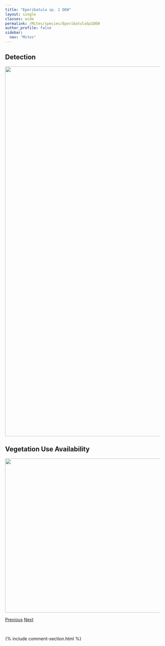 ```yaml
---
title: "Eporibatula sp. 1 DEW"
layout: single
classes: wide
permalink: /Mites/species/EporibatulaSp1DEW
author_profile: false
sidebar:
  nav: "Mites"
---
```


<h2>Detection</h2>

<a href="https://drive.google.com/uc?export=view&id=1ILbN--AHrhORbxpyH0LrEcNgA0ThOdkS">
<img src="https://drive.google.com/uc?export=view&id=1ILbN--AHrhORbxpyH0LrEcNgA0ThOdkS" height = "1200" width = "800">
</a>


<h2>Vegetation Use Availability</h2>

<a href="https://drive.google.com/uc?export=view&id=1sr2uOGQGIzchS8-fcDptV-DTrLV8VCgy">
<img src="https://drive.google.com/uc?export=view&id=1sr2uOGQGIzchS8-fcDptV-DTrLV8VCgy" height = "500" width = "1000">
</a>


<a href="/DevelopmentWebsite/Mites/species/EpidamaeusTritylos" class="pagination--pager" title="Epidamaeus tritylos">Previous</a> <a href="/DevelopmentWebsite/Mites/species/EremaeusBoreomontanus" class="pagination--pager" title="Eremaeus boreomontanus">Next</a>

<p>&nbsp;</p>

{% include comment-section.html %}

